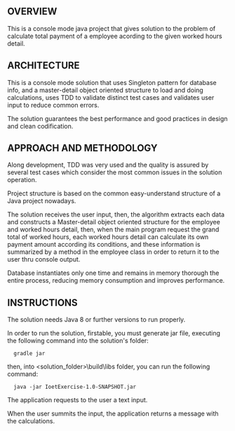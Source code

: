 OVERVIEW
-------
This is a console mode java project that gives solution to the problem of calculate total payment of a employee acording to the given worked hours detail.


ARCHITECTURE
------------
This is a console mode solution that uses Singleton pattern for database info, and a master-detail object oriented structure to load and doing calculations, uses TDD to validate distinct test cases and validates user input to reduce common errors.

The solution guarantees the best performance and good practices in design and clean codification.


APPROACH AND METHODOLOGY
------------------------
Along development, TDD was very used and the quality is assured by several test cases which consider the most common issues in the solution operation.

Project structure is based on the common easy-understand structure of a Java project nowadays.

The solution receives the user input, then, the algorithm extracts each data and constructs a Master-detail object oriented structure for the employee and
worked hours detail, then, when the main program request the grand total of worked hours, each worked hours detail can calculate its own payment amount according its conditions, and these information is summarized by a method in the employee class in order to return it to the user thru console output.

Database instantiates only one time and remains in memory thorough the entire process, reducing memory consumption and improves performance.


INSTRUCTIONS
------------
The solution needs Java 8 or further versions to run properly.

In order to run the solution, firstable, you must generate jar file, executing the following command into the solution's folder:

      gradle jar

then, into <solution_folder>\build\libs folder, you can run the following command:

      java -jar IoetExercise-1.0-SNAPSHOT.jar

The application requests to the user a text input.

When the user summits the input, the application returns a message with the calculations.